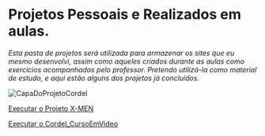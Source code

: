 # Projetos Pessoais e Realizados em aulas.
*Esta pasta de projetos será utilizada para armazenar os sites que eu mesmo desenvolvi, assim como aqueles criados durante as aulas como exercícios acompanhados pelo professor. Pretendo utilizá-la como material de estudo, e aqui estão alguns dos projetos já concluídos.*


![CapaDoProjetoCordel](https://github.com/xC4i0/Projetos/assets/128866704/3f2641ca-ad04-40c2-ab17-3aa285bebc9b)




<a href="https://xc4i0.github.io/Projetos/Projeto_X-men/"> Executar o Projeto X-MEN

<a href="https://xc4i0.github.io/Projetos/Cordel_CursoEmVideo/"> Executar o Cordel_CursoEmVideo
